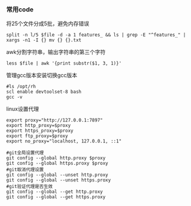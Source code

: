 
### 常用code

将25个文件分成5批，避免内存错误
```shell
split -n l/5 $file -d -a 1 features_ && ls | grep -E "^features_" | xargs -n1 -I {} mv {} {}.txt
```

awk分割字符串，输出字符串的第三个字符
```shell
less $file | awk '{print substr($1, 3, 1)}'
```

管理gcc版本安装切换gcc版本
```shell
#ls /opt/rh
scl enable devtoolset-8 bash
gcc -v
```

linux设置代理
```shell
export proxy="http://127.0.0.1:7897"
export http_proxy=$proxy
export https_proxy=$proxy
export ftp_proxy=$proxy
export no_proxy="localhost, 127.0.0.1, ::1"
```

```shell
#git全局设置代理
git config --global http.proxy $proxy
git config --global https.proxy $proxy
#git取消代理设置
git config --global --unset http.proxy
git config --global --unset https.proxy
#git验证代理是否生效
git config --global --get http.proxy
git config --global --get https.proxy
```